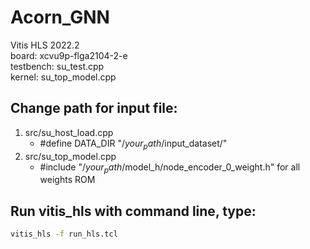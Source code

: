 # Acorn_GNN

Vitis HLS 2022.2 <br>
board: xcvu9p-flga2104-2-e <br>
testbench: su_test.cpp <br>
kernel: su_top_model.cpp <br>

## Change path for input file:

1. src/su_host_load.cpp
   - #define DATA_DIR "/$your_path$/input_dataset/"
2. src/su_top_model.cpp
   - #include "/$your_path$/model_h/node_encoder_0_weight.h"  for all weights ROM

## Run vitis_hls with command line, type: <be>

```bash
vitis_hls -f run_hls.tcl
```

